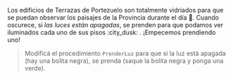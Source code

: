 <gs-attire attire-url="https://raw.githubusercontent.com/MumukiProject/mumuki-guia-gobstones-terrazas-de-portezuelo-secundaria/master/assets/attires/config_1573235825720.json"></gs-attire>

Los edificios de Terrazas de Portezuelo son totalmente vidriados para que se puedan observar los paisajes de la Provincia durante el día :sunrise_over_mountains:. Cuando oscurece, si _las luces están apagadas_, se prenden para que podamos ver iluminados cada uno de sus pisos :city_dusk: . ¡Empecemos prendiendo uno!

> Modificá el procedimiento `PrenderLuz` para que si la luz está apagada (hay una bolita negra), se prenda (saque la bolita negra y ponga una verde). 
